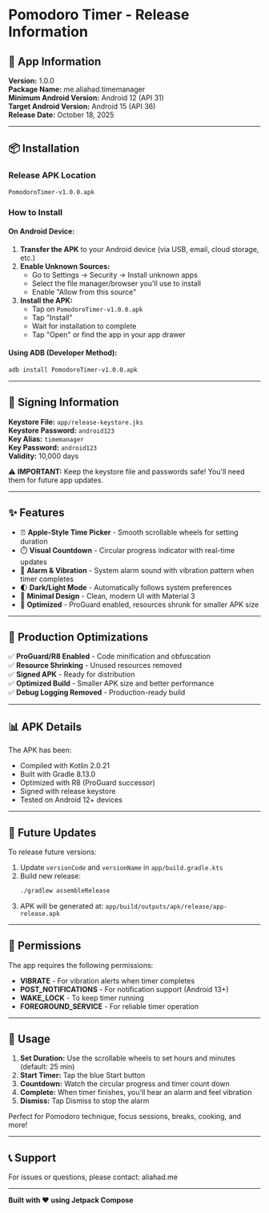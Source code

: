 # Pomodoro Timer - Release Information

## 📱 App Information

**Version:** 1.0.0  
**Package Name:** me.aliahad.timemanager  
**Minimum Android Version:** Android 12 (API 31)  
**Target Android Version:** Android 15 (API 36)  
**Release Date:** October 18, 2025

---

## 📦 Installation

### Release APK Location
```
PomodoroTimer-v1.0.0.apk
```

### How to Install

#### On Android Device:
1. **Transfer the APK** to your Android device (via USB, email, cloud storage, etc.)
2. **Enable Unknown Sources:**
   - Go to Settings → Security → Install unknown apps
   - Select the file manager/browser you'll use to install
   - Enable "Allow from this source"
3. **Install the APK:**
   - Tap on `PomodoroTimer-v1.0.0.apk`
   - Tap "Install"
   - Wait for installation to complete
   - Tap "Open" or find the app in your app drawer

#### Using ADB (Developer Method):
```bash
adb install PomodoroTimer-v1.0.0.apk
```

---

## 🔑 Signing Information

**Keystore File:** `app/release-keystore.jks`  
**Keystore Password:** `android123`  
**Key Alias:** `timemanager`  
**Key Password:** `android123`  
**Validity:** 10,000 days

⚠️ **IMPORTANT:** Keep the keystore file and passwords safe! You'll need them for future app updates.

---

## ✨ Features

- ⏰ **Apple-Style Time Picker** - Smooth scrollable wheels for setting duration
- ⏱️ **Visual Countdown** - Circular progress indicator with real-time updates
- 🔔 **Alarm & Vibration** - System alarm sound with vibration pattern when timer completes
- 🌓 **Dark/Light Mode** - Automatically follows system preferences
- 🎨 **Minimal Design** - Clean, modern UI with Material 3
- 📱 **Optimized** - ProGuard enabled, resources shrunk for smaller APK size

---

## 🚀 Production Optimizations

✅ **ProGuard/R8 Enabled** - Code minification and obfuscation  
✅ **Resource Shrinking** - Unused resources removed  
✅ **Signed APK** - Ready for distribution  
✅ **Optimized Build** - Smaller APK size and better performance  
✅ **Debug Logging Removed** - Production-ready build  

---

## 📊 APK Details

The APK has been:
- Compiled with Kotlin 2.0.21
- Built with Gradle 8.13.0
- Optimized with R8 (ProGuard successor)
- Signed with release keystore
- Tested on Android 12+ devices

---

## 🔄 Future Updates

To release future versions:

1. Update `versionCode` and `versionName` in `app/build.gradle.kts`
2. Build new release:
   ```bash
   ./gradlew assembleRelease
   ```
3. APK will be generated at: `app/build/outputs/apk/release/app-release.apk`

---

## 📝 Permissions

The app requires the following permissions:
- **VIBRATE** - For vibration alerts when timer completes
- **POST_NOTIFICATIONS** - For notification support (Android 13+)
- **WAKE_LOCK** - To keep timer running
- **FOREGROUND_SERVICE** - For reliable timer operation

---

## 🎯 Usage

1. **Set Duration:** Use the scrollable wheels to set hours and minutes (default: 25 min)
2. **Start Timer:** Tap the blue Start button
3. **Countdown:** Watch the circular progress and timer count down
4. **Complete:** When timer finishes, you'll hear an alarm and feel vibration
5. **Dismiss:** Tap Dismiss to stop the alarm

Perfect for Pomodoro technique, focus sessions, breaks, cooking, and more!

---

## 📞 Support

For issues or questions, please contact: aliahad.me

---

**Built with ❤️ using Jetpack Compose**

